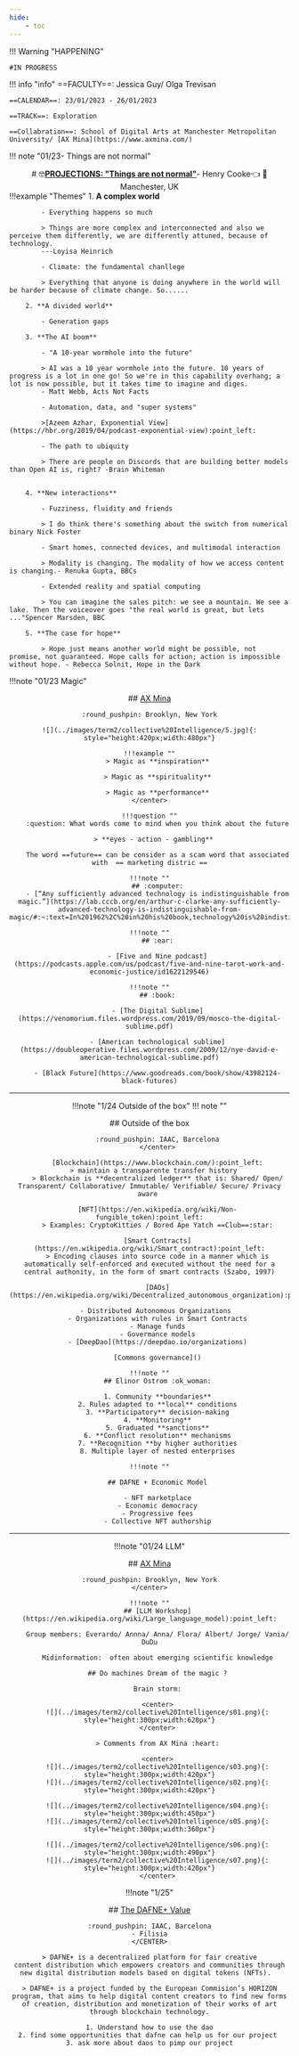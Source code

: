 ```yaml
---
hide:
    - toc
---
```


!!! Warning "HAPPENING"  
    
    #IN PROGRESS


!!! info "info"
    ==FACULTY==: Jessica Guy/ Olga Trevisan
    
    ==CALENDAR==: 23/01/2023 - 26/01/2023

    ==TRACK==: Exploration

    ==Collabration==: School of Digital Arts at Manchester Metropolitan University/ [AX Mina](https://www.axmina.com/)

!!! note "01/23- Things are not normal"
    <center>
    # :nerd_face:[**PROJECTIONS: "Things are not normal"**](https://downloads.bbc.co.uk/rd/advisory/bbcrd-projections-foresight-report-sep-2023.pdf)- Henry Cooke:point_left:
    :round_pushpin: Manchester, UK
    </center>
    !!!example "Themes"
        1. **A complex world**

            - Everything happens so much

            > Things are more complex and interconnected and also we perceive them differently, we are differently attuned, because of technology.
            ---Loyisa Heinrich

            - Climate: the fundamental chanllege

            > Everything that anyone is doing anywhere in the world will be harder because of climate change. So......
        
        2. **A divided world**

            - Generation gaps

        3. **The AI boom**

            - "A 10-year wormhole into the future"

            > AI was a 10 year wormhole into the future. 10 years of progress is a lot in one go! So we're in this capability overhang; a lot is now possible, but it takes time to imagine and diges. 
            - Matt Webb, Acts Not Facts

            - Automation, data, and "super systems"

            >[Azeem Azhar, Exponential View](https://hbr.org/2019/04/podcast-exponential-view):point_left:

            - The path to ubiquity

            > There are people on Discords that are building better models than Open AI is, right? -Brain Whiteman


        4. **New interactions**

            - Fuzziness, fluidity and friends

            > I do think there's something about the switch from numerical binary Nick Foster

            - Smart homes, connected devices, and multimodal interaction

            > Modality is changing. The modality of how we access content is changing.- Renuka Gupta, BBCs

            - Extended reality and spatial computing

            > You can imagine the sales pitch: we see a mountain. We see a lake. Then the voiceover goes "the real world is great, but lets ..."Spencer Marsden, BBC

        5. **The case for hope**

            > Hope just means another world might be possible, not promise, not guaranteed. Hope calls for action; action is impossible without hope. - Rebecca Solnit, Hope in the Dark

!!!note "01/23 Magic"
    <center>
    ## [AX Mina](https://www.axmina.com/)

    :round_pushpin: Brooklyn, New York

    ![](../images/term2/collective%20Intelligence/5.jpg){: style="height:420px;width:480px"}

    !!!example ""
        > Magic as **inspiration**

        > Magic as **spirituality**

        > Magic as **performance**
    </center>

    !!!question ""
        :question: What words come to mind when you think about the future

        > **eyes - action - gambling**  

        The word ==future== can be consider as a scam word that associated with  == marketing distric ==

    !!!note ""
        ## :computer:
        - [“Any sufficiently advanced technology is indistinguishable from magic.”](https://lab.cccb.org/en/arthur-c-clarke-any-sufficiently-advanced-technology-is-indistinguishable-from-magic/#:~:text=In%201962%2C%20in%20his%20book,technology%20is%20indistinguishable%20from%20magic%E2%80%9D)

    !!!note ""
        ## :ear:
        
        - [Five and Nine podcast](https://podcasts.apple.com/us/podcast/five-and-nine-tarot-work-and-economic-justice/id1622129546)

    !!!note ""
        ## :book:

        - [The Digital Sublime](https://venomorium.files.wordpress.com/2019/09/mosco-the-digital-sublime.pdf)

        - [American technological sublime](https://doubleoperative.files.wordpress.com/2009/12/nye-david-e-american-technological-sublime.pdf)

        - [Black Future](https://www.goodreads.com/book/show/43982124-black-futures)

---
!!!note "1/24 Outside of the box"
    !!! note ""
        <center>
        ## Outside of the box

        :round_pushpin: IAAC, Barcelona
        </center>

        [Blockchain](https://www.blockchain.com/):point_left:
        > maintain a transparente transfer history  
        > Blockchain is **decentralized ledger** that is: Shared/ Open/ Transparent/ Collaborative/ Immutable/ Verifiable/ Secure/ Privacy aware 

        [NFT](https://en.wikipedia.org/wiki/Non-fungible_token):point_left:
        > Examples: CryptoKitties / Bored Ape Yatch ==Club==:star:

        [Smart Contracts](https://en.wikipedia.org/wiki/Smart_contract):point_left:
        > Encoding clauses into source code in a manner which is automatically self-enforced and executed without the need for a central authonity, in the form of smart contracts (Szabo, 1997)

        [DAOs](https://en.wikipedia.org/wiki/Decentralized_autonomous_organization):point_left:

        - Distributed Autonomous Organizations 
        - Organizations with rules in Smart Contracts
        - Manage funds
        - Govermance models
        - [DeepDao](https://deepdao.io/organizations)

        [Commons governance]()

    !!!note ""
        ## Elinor Ostrom :ok_woman:

        1. Community **boundaries**
        2. Rules adapted to **local** conditions
        3. **Participatory** decision-making
        4. **Monitoring**
        5. Graduated **sanctions**
        6. **Conflict resolution** mechanisms
        7. **Recognition **by higher authorities
        8. Multiple layer of nested enterprises

    !!!note ""

        ## DAFNE + Economic Model

        - NFT marketplace
        - Economic democracy
        - Progressive fees
        - Collective NFT authorship
---

!!!note "01/24 LLM"
    <center>
    ## [AX Mina](https://www.axmina.com/)

    :round_pushpin: Brooklyn, New York
    </center>

    !!!note ""
        ## [LLM Workshop](https://en.wikipedia.org/wiki/Large_language_model):point_left:

        Group members: Everardo/ Annna/ Anna/ Flora/ Albert/ Jorge/ Vania/ DuDu

        Midinformation:  often about emerging scientific knowledge

        ## Do machines Dream of the magic ?

        Brain storm:

        <center>
        ![](../images/term2/collective%20Intelligence/s01.png){: style="height:300px;width:620px"}
        </center>

        > Comments from AX Mina :heart:

        <center>
        ![](../images/term2/collective%20Intelligence/s03.png){: style="height:300px;width:420px"}
        ![](../images/term2/collective%20Intelligence/s02.png){: style="height:300px;width:420px"}

        ![](../images/term2/collective%20Intelligence/s04.png){: style="height:300px;width:450px"}
        ![](../images/term2/collective%20Intelligence/s05.png){: style="height:300px;width:360px"}

        ![](../images/term2/collective%20Intelligence/s06.png){: style="height:300px;width:490px"}
        ![](../images/term2/collective%20Intelligence/s07.png){: style="height:300px;width:420px"}
        </center>


!!!note "1/25"
    <CENTER>
    ## [The DAFNE+ Value](https://dafneplus.eu/)

    :round_pushpin: IAAC, Barcelona
    - Filisia
    </CENTER>

    > DAFNE+ is a decentralized platform for fair creative content distribution which empowers creators and communities through new digital distribution models based on digital tokens (NFTs).  ​

    > DAFNE+ is a project funded by the European Commision’s HORIZON program, that aims to help digital content creators to find new forms of creation, distribution and monetization of their works of art through blockchain technology.

    1. Understand how to use the dao
    2. ⁠find some opportunities that dafne can help us for our project 
    3. ⁠ask more about daos to pimp our project